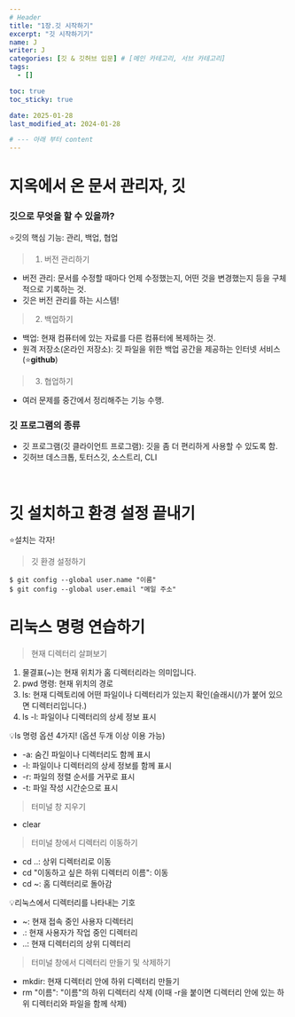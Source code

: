 ```yaml
---
# Header
title: "1장.깃 시작하기"
excerpt: "깃 시작하기기"
name: J
writer: J
categories: [깃 & 깃허브 입문] # [메인 카테고리, 서브 카테고리]
tags:
  - []

toc: true
toc_sticky: true

date: 2025-01-28
last_modified_at: 2024-01-28

# --- 아래 부터 content
---
```

# 지옥에서 온 문서 관리자, 깃

### 깃으로 무엇을 할 수 있을까?

⭐깃의 핵심 기능: 관리, 백업, 협업

> 1. 버전 관리하기
- 버전 관리: 문서를 수정할 때마다 언제 수정했는지, 어떤 것을 변경했는지 등을 구체적으로 기록하는 것.
- 깃은 버전 관리를 하는 시스템!

> 2. 백업하기
- 백업: 현재 컴퓨터에 있는 자료를 다른 컴퓨터에 복제하는 것.
- 원격 저장소(온라인 저장소): 깃 파일을 위한 백업 공간을 제공하는 인터넷 서비스(⭐**github**)

> 3. 협업하기
- 여러 문제를 중간에서 정리해주는 기능 수행.

### 깃 프로그램의 종류
- 깃 프로그램(깃 클라이언트 프로그램): 깃을 좀 더 편리하게 사용할 수 있도록 함.
- 깃허브 데스크톱, 토터스깃, 소스트리, CLI
<br>

# 깃 설치하고 환경 설정 끝내기

⭐설치는 각자!

> 깃 환경 설정하기

```git
$ git config --global user.name "이름"
$ git config --global user.email "메일 주소"
```

# 리눅스 명령 연습하기

> 현재 디렉터리 살펴보기

1. 물결표(~)는 현재 위치가 홈 디렉터리라는 의미입니다.
2. pwd 명령: 현재 위치의 경로
3. ls: 현재 디렉토리에 어떤 파일이나 디렉터리가 있는지 확인(슬래시(/)가 붙어 있으면 디렉터리입니다.)
4. ls -l: 파일이나 디렉터리의 상세 정보 표시

💡ls 명령 옵션 4가지! (옵션 두개 이상 이용 가능)
- -a: 숨긴 파일이나 디렉터리도 함께 표시
- -l: 파일이나 디렉터리의 상세 정보를 함께 표시
- -r: 파일의 정렬 순서를 거꾸로 표시
- -t: 파일 작성 시간순으로 표시

> 터미널 창 지우기

- clear

> 터미널 창에서 디렉터리 이동하기

- cd ..: 상위 디렉터리로 이동
- cd "이동하고 싶은 하위 디렉터리 이름": 이동
- cd ~: 홈 디렉터리로 돌아감

💡리눅스에서 디렉터리를 나타내는 기호

- ~: 현재 접속 중인 사용자 디렉터리
- .: 현재 사용자가 작업 중인 디렉터리
- ..: 현재 디렉터리의 상위 디렉터리

> 터미널 창에서 디렉터리 만들기 및 삭제하기

- mkdir: 현재 디렉터리 안에 하위 디렉터리 만들기
- rm "이름": "이름"의 하위 디렉터리 삭제 (이때 -r을 붙이면 디렉터리 안에 있는 하위 디렉터리와 파일을 함께 삭제)


